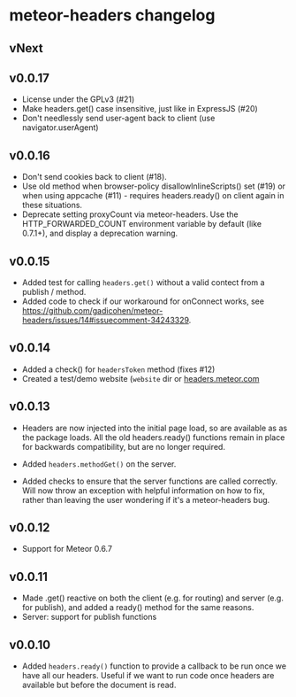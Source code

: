 # meteor-headers changelog

## vNext

## v0.0.17

* License under the GPLv3 (#21)
* Make headers.get() case insensitive, just like in ExpressJS (#20)
* Don't needlessly send user-agent back to client (use navigator.userAgent)

## v0.0.16

* Don't send cookies back to client (#18).
* Use old method when browser-policy disallowInlineScripts() set (#19)
or when using appcache (#11) - requires headers.ready() on client again
in these situations.
* Deprecate setting proxyCount via meteor-headers.  Use the
HTTP_FORWARDED_COUNT environment variable by default (like 0.7.1+),
and display a deprecation warning.

## v0.0.15

* Added test for calling `headers.get()` without a valid contect from a
publish / method.
* Added code to check if our workaround for onConnect works, see
https://github.com/gadicohen/meteor-headers/issues/14#issuecomment-34243329.

## v0.0.14

* Added a check() for `headersToken` method (fixes #12)
* Created a test/demo website (`website` dir or [headers.meteor.com](http://headers.meteor.com)

## v0.0.13

* Headers are now injected into the initial page load, so are available as
as the package loads.  All the old headers.ready() functions remain in
place for backwards compatibility, but are no longer required.

* Added `headers.methodGet()` on the server.

* Added checks to ensure that the server functions are called correctly.
Will now throw an exception with helpful information on how to fix, rather
than leaving the user wondering if it's a meteor-headers bug.

## v0.0.12

* Support for Meteor 0.6.7

## v0.0.11

* Made .get() reactive on both the client (e.g. for routing) and server
(e.g. for publish), and added a ready() method for the same reasons.
* Server: support for publish functions

## v0.0.10

* Added `headers.ready()` function to provide a callback to be run once we have
all our headers.  Useful if we want to run code once headers are available but
before the document is read.